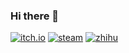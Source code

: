 ### Hi there 👋
[![itch.io](https://img.shields.io/badge/Itch.io-FA5C5C?logo=itchdotio&logoColor=white)](https://xhxiaiein.itch.io/)
[![steam](https://img.shields.io/badge/steam-blue?logo=steam&color=174369&logoColor=white)](https://steamcommunity.com/id/XHXIAIEIN/)
[![zhihu](https://img.shields.io/badge/zhihu-blue?logo=zhihu&color=1772f6&logoColor=white)](https://www.zhihu.com/people/AmateurX)


